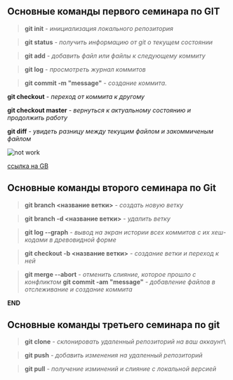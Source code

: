 ## Основные команды первого семинара по GIT ##

> **git init** - *инициализация локального репозитория*

> **git status** - *получить информацию от git о текущем состоянии*

> **git add** - *добавить файл или файлы к следующему коммиту*

> **git log** - *просмотреть журнал коммитов*

> **git commit -m "message"** - *создание коммита.*

**git checkout** - *переход от коммита к другому*

**git checkout master** - *вернуться к актуальному состоянию и продолжить работу*

**git diff** - *увидеть разницу между текущим файлом и закоммиченым файлом*

![not work](https://klike.net/uploads/posts/2022-08/1660112003_39.jpg)

[ссылка на GB](https://gb.ru/)



## Основные команды второго семинара по Git

> **git branch <название ветки>** - *создать новую ветку*

> **git branch -d <название ветки>** - *удалить ветку*

> **git log --graph** - *вывод на экран истории всех коммитов с их хеш-кодами в древовидной форме*

> **git checkout -b <название ветки>** - *создание ветки и переход к ней*

> **git merge --abort** - *отменить слияние, которое прошло с конфликтом*
> **git commit -am "message"** - *добавление файлов в отслеживание и создание коммита*

**END**

## Основные команды третьего семинара по git

> **git clone** - *склонировать удаленный репозиторий на ваш аккаунт*\

> **git push** - *добавить изменения на удаленный репозиторий*

> **git pull** - *получение изминений  и слияние с локальной версией*